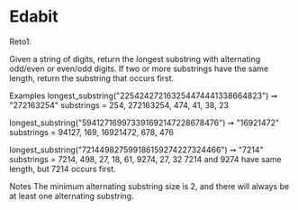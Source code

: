 # Edabit

Reto1:

Given a string of digits, return the longest substring with alternating odd/even or even/odd digits. If two or more substrings have the same length, return the substring that occurs first.

Examples
longest_substring("225424272163254474441338664823") ➞ "272163254"
 substrings = 254, 272163254, 474, 41, 38, 23

longest_substring("594127169973391692147228678476") ➞ "16921472"
 substrings = 94127, 169, 16921472, 678, 476

longest_substring("721449827599186159274227324466") ➞ "7214"
 substrings = 7214, 498, 27, 18, 61, 9274, 27, 32
 7214 and 9274 have same length, but 7214 occurs first.
 
Notes
The minimum alternating substring size is 2, and there will always be at least one alternating substring.
